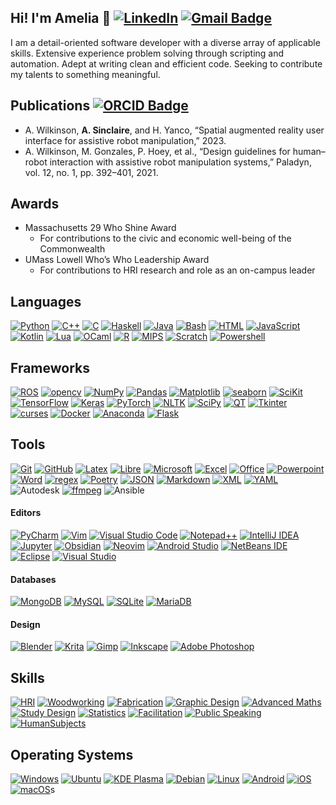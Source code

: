 ## Hi! I'm Amelia 👋 [![LinkedIn](https://img.shields.io/badge/amelia--sinclaire-%230077B5.svg?logo=linkedin&logoColor=white)](https://www.linkedin.com/in/amelia-sinclaire/) [![Gmail Badge](https://img.shields.io/badge/asinclaire.HRI@gmail.com-EA4335?logo=gmail&logoColor=fff)](mailto:asinclaire.HRI@gmail.com)

<!--
**a-sinclaire/a-sinclaire** is a ✨ _special_ ✨ repository because its `README.md` (this file) appears on your GitHub profile.

Here are some ideas to get you started:

- 🔭 I’m currently working on ...
- 🌱 I’m currently learning ...
- 👯 I’m looking to collaborate on ...
- 🤔 I’m looking for help with ...
- 💬 Ask me about ...
- 📫 How to reach me: ...
- 😄 Pronouns: ...
- ⚡ Fun fact: ...
-->

I am a detail-oriented software developer with a diverse array of applicable skills. Extensive experience problem solving through scripting and automation. Adept at writing clean and efficient code. Seeking to contribute my talents to something meaningful. 

## Publications [![ORCID Badge](https://img.shields.io/badge/ORCID-A6CE39?logo=orcid&logoColor=fff&)](https://orcid.org/0000-0002-9446-2323)
- A. Wilkinson, **A. Sinclaire**, and H. Yanco, “Spatial augmented reality user interface for assistive robot manipulation,” 2023.
- A. Wilkinson, M. Gonzales, P. Hoey, et al., “Design guidelines for human–robot interaction with assistive robot manipulation systems,” Paladyn, vol. 12, no. 1, pp. 392–401, 2021.

## Awards
- Massachusetts 29 Who Shine Award
	- For contributions to the civic and economic well-being of the Commonwealth
- UMass Lowell Who’s Who Leadership Award
	- For contributions to HRI research and role as an on-campus leader

## Languages

[![Python](https://img.shields.io/badge/Python-3776AB?logo=python&logoColor=fff)](#)
[![C++](https://img.shields.io/badge/C++-%2300599C.svg?logo=c%2B%2B&logoColor=white)](#)
[![C](https://img.shields.io/badge/C-00599C?logo=c&logoColor=white)](#)
[![Haskell](https://img.shields.io/badge/Haskell-5e5086?logo=haskell&logoColor=white)](#)
[![Java](https://img.shields.io/badge/Java-%23ED8B00.svg?logo=openjdk&logoColor=white)](#)
[![Bash](https://img.shields.io/badge/Bash-4EAA25?logo=gnubash&logoColor=fff)](#)
[![HTML](https://img.shields.io/badge/HTML-%23E34F26.svg?logo=html5&logoColor=white)](#)
[![JavaScript](https://img.shields.io/badge/JavaScript-F7DF1E?logo=javascript&logoColor=000)](#)
[![Kotlin](https://img.shields.io/badge/Kotlin-%237F52FF.svg?logo=kotlin&logoColor=white)](#)
[![Lua](https://img.shields.io/badge/Lua-%232C2D72.svg?logo=lua&logoColor=white)](#)
[![OCaml](https://img.shields.io/badge/OCaml-EC6813?logo=ocaml&logoColor=fff)](#)
[![R](https://img.shields.io/badge/R-%23276DC3.svg?logo=r&logoColor=white)](#)
[![MIPS](https://img.shields.io/badge/MIPS_assembly-252525)](#)
[![Scratch](https://img.shields.io/badge/Scratch-4D97FF?logo=scratch&logoColor=fff)](#)
[![Powershell](https://img.shields.io/badge/PowerShell-%235391FE?logo=powershell&logoColor=white)](#)
## Frameworks

[![ROS](https://img.shields.io/badge/ros-%230A0FF9.svg?logo=ros&logoColor=fff)](#)
[![opencv](https://img.shields.io/badge/opencv-%23white.svg?logo=opencv&logoColor=fff)](#)
[![NumPy](https://img.shields.io/badge/NumPy-4DABCF?logo=numpy&logoColor=fff)](#)
[![Pandas](https://img.shields.io/badge/Pandas-150458?logo=pandas&logoColor=fff)](#)
[![Matplotlib](https://custom-icon-badges.demolab.com/badge/Matplotlib-71D291?logo=matplotlib&logoColor=fff)](#)
[![seaborn](https://img.shields.io/badge/Seaborn-7db0bc)](#)
[![SciKit](https://img.shields.io/badge/scikit--learn-%23F7931E.svg?logo=scikit-learn&logoColor=fff)](#)
[![TensorFlow](https://img.shields.io/badge/TensorFlow-%23FF6F00.svg?logo=TensorFlow&logoColor=fff)](#)
[![Keras](https://img.shields.io/badge/Keras-%23D00000?logo=Keras&logoColor=fff)](#)
[![PyTorch](https://img.shields.io/badge/PyTorch-%23EE4C2C.svg?logo=PyTorch&logoColor=fff)](#)
[![NLTK](https://img.shields.io/badge/NLTK-3776AB?logo=python&logoColor=white)](#)
[![SciPy](https://img.shields.io/badge/SciPy-%230C55A5.svg?logo=scipy&logoColor=fff)](#)
[![QT](https://img.shields.io/badge/Qt-%23217346?logo=Qt&logoColor=fff)](#)
[![Tkinter](https://img.shields.io/badge/Tkinter-3776AB?logo=python&logoColor=white)](#)
[![curses](https://img.shields.io/badge/curses-252525)](#)
[![Docker](https://img.shields.io/badge/Docker-2496ED?logo=docker&logoColor=fff)](#)
[![Anaconda](https://img.shields.io/badge/Anaconda-44A833?logo=anaconda&logoColor=fff)](#)
[![Flask](https://img.shields.io/badge/Flask-000?logo=flask&logoColor=fff)](#)

## Tools

[![Git](https://img.shields.io/badge/Git-F05032?logo=git&logoColor=fff)](#)
[![GitHub](https://img.shields.io/badge/GitHub-%23121011.svg?logo=github&logoColor=white)](#)
[![Latex](https://img.shields.io/badge/LaTeX-%23008080?logo=latex&logoColor=fff)](#)
[![Libre](https://img.shields.io/badge/LibreOffice-%2318A303?logo=LibreOffice&logoColor=white)](#)
[![Microsoft](https://img.shields.io/badge/Microsoft-0078D4?logo=microsoft&logoColor=white)](#)
[![Excel](https://img.shields.io/badge/Microsoft_Excel-217346?logo=microsoft-excel&logoColor=fff)](#)
[![Office](https://img.shields.io/badge/Microsoft_Office-D83B01?logo=microsoft-office&logoColor=fff)](#)
[![Powerpoint](https://img.shields.io/badge/Microsoft_PowerPoint-B7472A?logo=microsoft-powerpoint&logoColor=fff)](#)
[![Word](https://img.shields.io/badge/Microsoft_Word-2B579A?logo=microsoft-word&logoColor=fff)](#)
[![regex](https://img.shields.io/badge/regex-252525)](#)
[![Poetry](https://img.shields.io/badge/Poetry-%233B82F6?logo=poetry&logoColor=0B3D8D)](#)
[![JSON](https://img.shields.io/badge/JSON-000?logo=json&logoColor=fff)](#)
[![Markdown](https://img.shields.io/badge/Markdown-%23000000.svg?logo=markdown&logoColor=white)](#)
[![XML](https://img.shields.io/badge/XML-767C52?logo=xml&logoColor=fff)](#)
[![YAML](https://img.shields.io/badge/YAML-CB171E?logo=yaml&logoColor=fff)](#)
![Autodesk](https://img.shields.io/badge/Autodesk-000?logo=autodesk&logoColor=fff)
[![ffmpeg](https://img.shields.io/badge/FFmpeg-%23171717?logo=ffmpeg&logoColor=5cb85c)](#)
![Ansible](https://img.shields.io/badge/Ansible-black?style=flat-square&logo=ansible)
#### Editors
[![PyCharm](https://img.shields.io/badge/PyCharm-000?logo=pycharm&logoColor=fff)](#)
[![Vim](https://img.shields.io/badge/Vim-%2311AB00.svg?logo=vim&logoColor=white)](#)
[![Visual Studio Code](https://custom-icon-badges.demolab.com/badge/Visual%20Studio%20Code-0078d7.svg?logo=vsc&logoColor=white)](#)
[![Notepad++](https://img.shields.io/badge/Notepad++-90E59A.svg?&logo=notepad%2b%2b&logoColor=black)](#)
[![IntelliJ IDEA](https://img.shields.io/badge/IntelliJIDEA-000000.svg?logo=intellij-idea&logoColor=white)](#)
[![Jupyter](https://img.shields.io/badge/jupyter-%23F10F00?logo=jupyter&logoColor=white)](#)
[![Obsidian](https://img.shields.io/badge/Obsidian-%23483699.svg?&logo=obsidian&logoColor=white)](#)
[![Neovim](https://img.shields.io/badge/NeoVim-%2357A143?logo=neovim&logoColor=white)](#)
[![Android Studio](https://img.shields.io/badge/android_studio-346ac1?logo=android%20studio&logoColor=white)](#)
[![NetBeans IDE](https://img.shields.io/badge/NetBeans%20IDE-1B6AC6.svg?logo=apache-netbeans-ide&logoColor=white)](#)
[![Eclipse](https://img.shields.io/badge/Eclipse-FE7A16.svg?logo=Eclipse&logoColor=white)](#)
[![Visual Studio](https://custom-icon-badges.demolab.com/badge/Visual%20Studio-5C2D91.svg?&logo=visual-studio&logoColor=white)](#)
#### Databases
[![MongoDB](https://img.shields.io/badge/MongoDB-%234ea94b.svg?logo=mongodb&logoColor=white)](#)
[![MySQL](https://img.shields.io/badge/MySQL-4479A1?logo=mysql&logoColor=fff)](#)
[![SQLite](https://img.shields.io/badge/SQLite-%2307405e.svg?logo=sqlite&logoColor=white)](#)
[![MariaDB](https://img.shields.io/badge/MariaDB-003545?logo=mariadb&logoColor=white)](#)
#### Design
[![Blender](https://img.shields.io/badge/Blender-%23F5792A.svg?logo=blender&logoColor=white)](#)
[![Krita](https://img.shields.io/badge/Krita-203759?logo=krita&logoColor=EEF37B)](#)
[![Gimp](https://img.shields.io/badge/Gimp-5C5543?logo=gimp&logoColor=white)](#)
[![Inkscape](https://img.shields.io/badge/Inkscape-000000?logo=Inkscape&logoColor=white)](#)
[![Adobe Photoshop](https://img.shields.io/badge/Adobe%20Photoshop-31A8FF?logo=Adobe%20Photoshop&logoColor=black)](#)

## Skills

[![HRI](https://img.shields.io/badge/Human_Robot_Interaction-252525)](#)
[![Woodworking](https://img.shields.io/badge/Woodworking-252525)](#)
[![Fabrication](https://img.shields.io/badge/Fabrication-252525)](#)
[![Graphic Design](https://img.shields.io/badge/Graphic_Design-252525)](#)
[![Advanced Maths](https://img.shields.io/badge/Advanced_Mathematics-252525)](#)
[![Study Design](https://img.shields.io/badge/Study_Design-252525)](#)
[![Statistics](https://img.shields.io/badge/Statisitcal_Analysis-252525)](#)
[![Facilitation](https://img.shields.io/badge/Facilitation-252525)](#)
[![Public Speaking](https://img.shields.io/badge/Public_Speaking-252525)](#)
[![HumanSubjects](https://img.shields.io/badge/Human_Subject_Experimentation-252525)](#)
## Operating Systems

[![Windows](https://custom-icon-badges.demolab.com/badge/Windows-0078D6?logo=windows11&logoColor=white)](#)
[![Ubuntu](https://img.shields.io/badge/Ubuntu-E95420?logo=ubuntu&logoColor=white)](#)
[![KDE Plasma](https://img.shields.io/badge/KDE%20Plasma-1D99F3?logo=kdeplasma&logoColor=fff)](#)
[![Debian](https://img.shields.io/badge/Debian-A81D33?logo=debian&logoColor=fff)](#)
[![Linux](https://img.shields.io/badge/Linux-FCC624?logo=linux&logoColor=black)](#)
[![Android](https://img.shields.io/badge/Android-3DDC84?logo=android&logoColor=white)](#)
[![iOS](https://img.shields.io/badge/iOS-000000?&logo=apple&logoColor=white)](#)
[![macOS](https://img.shields.io/badge/macOS-000000?logo=apple&logoColor=F0F0F0)](#)s


<!--## Browsers

[![Firefox](https://img.shields.io/badge/Firefox-FF7139?logo=Firefox&logoColor=white)](#)
[![Brave](https://img.shields.io/badge/Brave-FB542B?logo=Brave&logoColor=white)](#)
[![Google Chrome](https://img.shields.io/badge/Google%20Chrome-4285F4?logo=GoogleChrome&logoColor=white)](#)
[![Tor](https://img.shields.io/badge/Tor-7D4698?logo=Tor-Browser&logoColor=white)](#)

## Search Engines

[![DuckDuckGo](https://img.shields.io/badge/DuckDuckGo-FF5722?logo=duckduckgo&logoColor=white)](#)
[![Google](https://img.shields.io/badge/Google-4285F4?logo=google&logoColor=white)](#)

## Collaboration Tools

[![Slack](https://img.shields.io/badge/Slack-4A154B?logo=slack&logoColor=fff)](#)
[![Trello](https://img.shields.io/badge/Trello-0052CC?logo=trello&logoColor=fff)](#)
[![Zoom](https://img.shields.io/badge/Zoom-2D8CFF?logo=zoom&logoColor=white)](#)
[![Jira](https://img.shields.io/badge/Jira-0052CC?logo=jira&logoColor=fff)](#)

## Social Media

[![Discord](https://img.shields.io/badge/Discord-%235865F2.svg?&logo=discord&logoColor=white)](#)
[![Facebook](https://img.shields.io/badge/Facebook-%231877F2.svg?logo=Facebook&logoColor=white)](#)
[![Gmail](https://img.shields.io/badge/Gmail-D14836?logo=gmail&logoColor=white)](#)
[![Instagram](https://img.shields.io/badge/Instagram-%23E4405F.svg?logo=Instagram&logoColor=white)](#)

[![Matrix](https://img.shields.io/badge/Matrix-000?logo=matrix&logoColor=fff)](#)
[![Messenger](https://img.shields.io/badge/Messenger-00B2FF?logo=messenger&logoColor=white)](#)
[![Slack](https://img.shields.io/badge/Slack-4A154B?logo=slack&logoColor=fff)](#)
## Version Control



## Work and Jobs

[![Indeed](https://img.shields.io/badge/Indeed-003A9B?logo=indeed&logoColor=fff)](#)
[![LinkedIn](https://img.shields.io/badge/LinkedIn-0A66C2?logo=linkedin&logoColor=fff)](#)

-->
